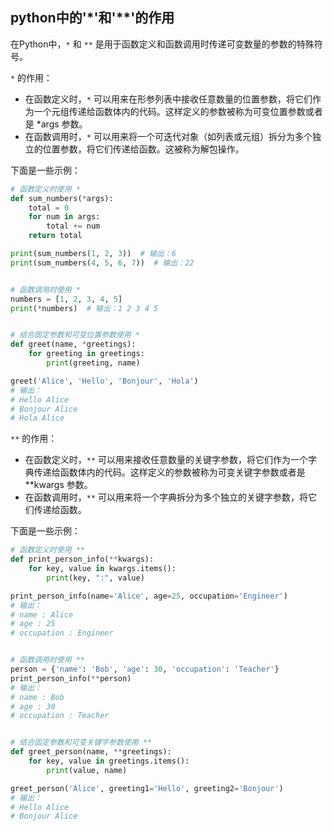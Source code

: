 ## python中的'*'和'**'的作用

在Python中，`*` 和 `**` 是用于函数定义和函数调用时传递可变数量的参数的特殊符号。

`*` 的作用：
- 在函数定义时，`*` 可以用来在形参列表中接收任意数量的位置参数，将它们作为一个元组传递给函数体内的代码。这样定义的参数被称为可变位置参数或者是 *args 参数。
- 在函数调用时，`*` 可以用来将一个可迭代对象（如列表或元组）拆分为多个独立的位置参数，将它们传递给函数。这被称为解包操作。

下面是一些示例：

```python
# 函数定义时使用 *
def sum_numbers(*args):
    total = 0
    for num in args:
        total += num
    return total

print(sum_numbers(1, 2, 3))  # 输出：6
print(sum_numbers(4, 5, 6, 7))  # 输出：22


# 函数调用时使用 *
numbers = [1, 2, 3, 4, 5]
print(*numbers)  # 输出：1 2 3 4 5


# 结合固定参数和可变位置参数使用 *
def greet(name, *greetings):
    for greeting in greetings:
        print(greeting, name)

greet('Alice', 'Hello', 'Bonjour', 'Hola')
# 输出：
# Hello Alice
# Bonjour Alice
# Hola Alice
```

`**` 的作用：
- 在函数定义时，`**` 可以用来接收任意数量的关键字参数，将它们作为一个字典传递给函数体内的代码。这样定义的参数被称为可变关键字参数或者是 **kwargs 参数。
- 在函数调用时，`**` 可以用来将一个字典拆分为多个独立的关键字参数，将它们传递给函数。

下面是一些示例：

```python
# 函数定义时使用 **
def print_person_info(**kwargs):
    for key, value in kwargs.items():
        print(key, ":", value)

print_person_info(name='Alice', age=25, occupation='Engineer')
# 输出：
# name : Alice
# age : 25
# occupation : Engineer


# 函数调用时使用 **
person = {'name': 'Bob', 'age': 30, 'occupation': 'Teacher'}
print_person_info(**person)
# 输出：
# name : Bob
# age : 30
# occupation : Teacher


# 结合固定参数和可变关键字参数使用 **
def greet_person(name, **greetings):
    for key, value in greetings.items():
        print(value, name)

greet_person('Alice', greeting1='Hello', greeting2='Bonjour')
# 输出：
# Hello Alice
# Bonjour Alice
```

